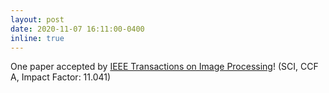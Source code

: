 ```yaml
---
layout: post
date: 2020-11-07 16:11:00-0400
inline: true
---
```


One paper accepted by [IEEE Transactions on Image Processing](https://ieeexplore.ieee.org/xpl/RecentIssue.jsp?punumber=83)! (SCI, CCF A, Impact Factor: 11.041)
